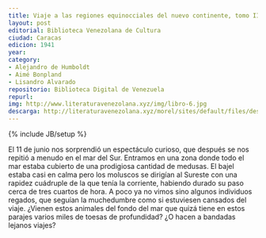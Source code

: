 ```yaml
---
title: Viaje a las regiones equinocciales del nuevo continente, tomo III
layout: post
editorial: Biblioteca Venezolana de Cultura
ciudad: Caracas
edicion: 1941
year: 
category: 
- Alejandro de Humboldt
- Aimé Bonpland
- Lisandro Alvarado
repositorio: Biblioteca Digital de Venezuela
repurl: 
img: http://www.literaturavenezolana.xyz/img/libro-6.jpg
descarga: http://literaturavenezolana.xyz/morel/sites/default/files/descargas/Alejandro_Humbolt_viaje_a_las_regiones_equinocciales_tomo_3_morel.pdf
---
```

{% include JB/setup %}

El 11 de junio nos sorprendió un espectáculo curioso, que después se nos repitió a menudo en el mar del Sur. Entramos en una zona donde todo el mar estaba cubierto de una prodigiosa cantidad de medusas. El bajel estaba casi en calma pero los moluscos se dirigían al Sureste con una rapidez cuádruple de la que tenía la corriente, habiendo durado su paso cerca de tres cuartos de hora. A poco ya no vimos sino algunos individuos regados, que seguían la muchedumbre como si estuviesen cansados del viaje. ¿Vienen estos animales del fondo del mar que quizá tiene en estos parajes varios miles de toesas de profundidad? ¿O hacen a bandadas lejanos viajes?
